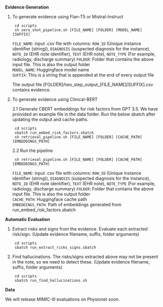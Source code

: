 

**Evidence Generation**

1. To generate evidence using Flan-T5 or Mistral-Instruct

		cd scripts
		sh zero_shot_pipeline.sh [FILE_NAME] [FOLDER] [MODEL_NAME] [SUFFIX]
	
	`FILE_NAME`: input .csv file with columns: `ROW_ID` (Unique instance identifier (string)), `DIAGNOSIS` (suspected diagnosis for the instance), `NOTE_ID` (EHR note identifier), `TEXT` (EHR note), `NOTE_TYPE` (For example, radiology, discharge summary)
	`FOLDER`: Folder that contains the above input file. This is also the output folder <br>
	`MODEL_NAME`: Huggingface model name <br>
	`SUFFIX`: This is a string that is appended at the end of every output file <br>
	
	The output file [FOLDER]/two_step_output_[FILE_NAME][SUFFIX].csv contains evidence.

3. To generate evidence using Clinical-BERT

	2.1 Generate CBERT embeddings for risk factors from GPT 3.5. We have proivided an example file in the data folder. Run the below sbatch after updating the output and cache paths.

   		cd scripts
		sbatch run_embed_risk_factors.sbatch
		sh retrieval_pipeline.sh [FILE_NAME] [FOLDER] [CACHE_PATH] [EMBEDDINGS_PATH]

	2.2 Run the pipeline
   
   		sh retrieval_pipeline.sh [FILE_NAME] [FOLDER] [CACHE_PATH] [EMBEDDINGS_PATH]

	`FILE_NAME`: input .csv file with columns: `ROW_ID` (Unique instance identifier (string)), `DIAGNOSIS` (suspected diagnosis for the instance), `NOTE_ID` (EHR note identifier), `TEXT` (EHR note), `NOTE_TYPE` (For example, radiology, discharge summary)
	`FOLDER`: Folder that contains the above input file. This is also the output folder <br>
	`CACHE_PATH`: Huggingface cache path <br>
	`EMBEDDINGS_PATH`: Path of embeddings generated from run_embed_risk_factors.sbatch <br>


**Automatic Evaluation**

1. Extract risks and signs from the evidence. Evaluate each extracted risk/sign. (Update evidence filename, suffix, folder arguments)

		cd scripts
		sbatch run_extract_risks_signs.sbatch

2. Find hallucinations. The risks/signs extracted above may not be present in the note, so we need to detect these. (Update evidence filename, suffix, folder arguments)

		cd scripts
		sbatch run_find_hallucinations.sh


**Data**


We will release MIMIC-III evaluations on Physionet soon.

